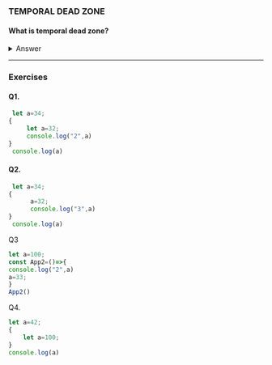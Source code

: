 ### TEMPORAL DEAD ZONE

#### What is temporal dead zone?
<details>
<summary>
Answer
</summary>
<p>It is the state where variables are unreachable</p>

```let``` and ```const``` in Es6 are blocked scope which means they can only be accessible within scope
{

}

```var``` on other hand doesn't have any restrictions.
</details>


--------
### Exercises

#### Q1.
```javascript
 let a=34;
{
     let a=32;
     console.log("2",a)
}
 console.log(a)
 ```
 #### Q2.
```javascript
 let a=34;
{
      a=32;
      console.log("3",a)
}
 console.log(a)
 ```

Q3
```javascript
let a=100;
const App2=()=>{
console.log("2",a)
a=33;
}
App2()
```

Q4.
```javascript
let a=42;
{
    let a=100;
}
console.log(a)

```








